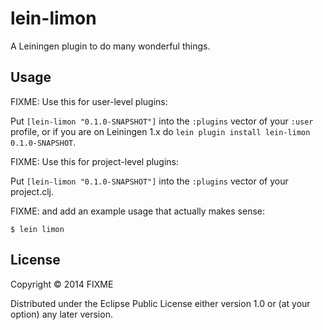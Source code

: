 # lein-limon

A Leiningen plugin to do many wonderful things.

## Usage

FIXME: Use this for user-level plugins:

Put `[lein-limon "0.1.0-SNAPSHOT"]` into the `:plugins` vector of your
`:user` profile, or if you are on Leiningen 1.x do `lein plugin install
lein-limon 0.1.0-SNAPSHOT`.

FIXME: Use this for project-level plugins:

Put `[lein-limon "0.1.0-SNAPSHOT"]` into the `:plugins` vector of your project.clj.

FIXME: and add an example usage that actually makes sense:

    $ lein limon

## License

Copyright © 2014 FIXME

Distributed under the Eclipse Public License either version 1.0 or (at
your option) any later version.
